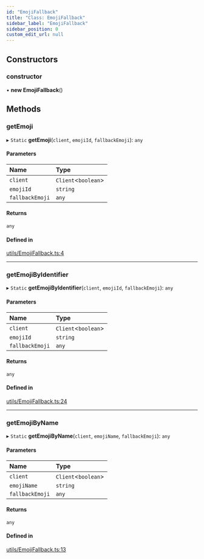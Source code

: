 ```yaml
---
id: "EmojiFallback"
title: "Class: EmojiFallback"
sidebar_label: "EmojiFallback"
sidebar_position: 0
custom_edit_url: null
---
```


## Constructors

### constructor

• **new EmojiFallback**()

## Methods

### getEmoji

▸ `Static` **getEmoji**(`client`, `emojiId`, `fallbackEmoji`): `any`

#### Parameters

| Name | Type |
| :------ | :------ |
| `client` | `Client`<`boolean`\> |
| `emojiId` | `string` |
| `fallbackEmoji` | `any` |

#### Returns

`any`

#### Defined in

[utils/EmojiFallback.ts:4](https://github.com/ZumitoTeam/zumito-framework/blob/2c519e6/src/utils/EmojiFallback.ts#L4)

___

### getEmojiByIdentifier

▸ `Static` **getEmojiByIdentifier**(`client`, `emojiId`, `fallbackEmoji`): `any`

#### Parameters

| Name | Type |
| :------ | :------ |
| `client` | `Client`<`boolean`\> |
| `emojiId` | `string` |
| `fallbackEmoji` | `any` |

#### Returns

`any`

#### Defined in

[utils/EmojiFallback.ts:24](https://github.com/ZumitoTeam/zumito-framework/blob/2c519e6/src/utils/EmojiFallback.ts#L24)

___

### getEmojiByName

▸ `Static` **getEmojiByName**(`client`, `emojiName`, `fallbackEmoji`): `any`

#### Parameters

| Name | Type |
| :------ | :------ |
| `client` | `Client`<`boolean`\> |
| `emojiName` | `string` |
| `fallbackEmoji` | `any` |

#### Returns

`any`

#### Defined in

[utils/EmojiFallback.ts:13](https://github.com/ZumitoTeam/zumito-framework/blob/2c519e6/src/utils/EmojiFallback.ts#L13)
